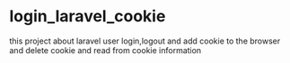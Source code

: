 # login_laravel_cookie
this project about laravel user login,logout and add cookie to the browser and delete cookie and read from cookie information
